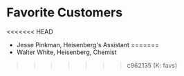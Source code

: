 # Favorite Customers
<<<<<<< HEAD
* Jesse Pinkman, Heisenberg's Assistant
=======
* Walter White, Heisenberg, Chemist
>>>>>>> c962135 (K: favs)
